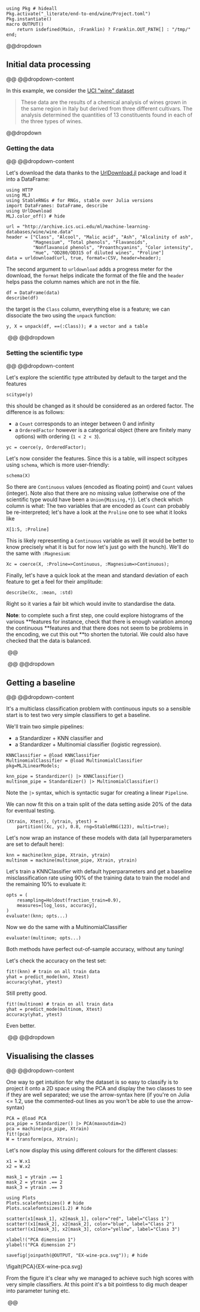 <!--This file was generated, do not modify it.-->
````julia:ex1
using Pkg # hideall
Pkg.activate("_literate/end-to-end/wine/Project.toml")
Pkg.instantiate()
macro OUTPUT()
    return isdefined(Main, :Franklin) ? Franklin.OUT_PATH[] : "/tmp/"
end;
````

@@dropdown
## Initial data processing
@@
@@dropdown-content

In this example, we consider the [UCI "wine" dataset](http://archive.ics.uci.edu/ml/datasets/wine)

> These data are the results of a chemical analysis of wines grown in the same region in Italy but derived from three different cultivars. The analysis determined the quantities of 13 constituents found in each of the three types of wines.

@@dropdown
### Getting the data
@@
@@dropdown-content

Let's download the data thanks to the [UrlDownload.jl](https://github.com/Arkoniak/UrlDownload.jl) package and load it into a DataFrame:

````julia:ex2
using HTTP
using MLJ
using StableRNGs # for RNGs, stable over Julia versions
import DataFrames: DataFrame, describe
using UrlDownload
MLJ.color_off() # hide

url = "http://archive.ics.uci.edu/ml/machine-learning-databases/wine/wine.data"
header = ["Class", "Alcool", "Malic acid", "Ash", "Alcalinity of ash",
          "Magnesium", "Total phenols", "Flavanoids",
          "Nonflavanoid phenols", "Proanthcyanins", "Color intensity",
          "Hue", "OD280/OD315 of diluted wines", "Proline"]
data = urldownload(url, true, format=:CSV, header=header);
````

The second argument to `urldownload` adds a progress meter for the download,
the `format` helps indicate the format of the file and the `header` helps
pass the column names which are not in the file.

````julia:ex3
df = DataFrame(data)
describe(df)
````

the target is the `Class` column, everything else is a feature; we can
dissociate the two  using the `unpack` function:

````julia:ex4
y, X = unpack(df, ==(:Class)); # a vector and a table
````

‎
@@
@@dropdown
### Setting the scientific type
@@
@@dropdown-content

Let's explore the scientific type attributed by default to the target and the features

````julia:ex5
scitype(y)
````

this should be changed as it should be considered as an ordered factor. The
difference is as follows:

* a `Count` corresponds to an integer between 0 and infinity
* a `OrderedFactor` however is a categorical object (there are finitely many options) with ordering (`1 < 2 < 3`).

````julia:ex6
yc = coerce(y, OrderedFactor);
````

Let's now consider the features. Since this is a table, will inspect scitypes using
`schema`, which is more user-friendly:

````julia:ex7
schema(X)
````

So there are `Continuous` values (encoded as floating point) and `Count` values
(integer).  Note also that there are no missing value (otherwise one of the scientific
type would have been a `Union{Missing,*}`).  Let's check which column is what: The two
variables that are encoded as `Count` can probably be re-interpreted; let's have a look
at the `Proline` one to see what it looks like

````julia:ex8
X[1:5, :Proline]
````

This is likely representing a `Continuous` variable as well (it would be better to know precisely what it is but for now let's just go with the hunch).
We'll do the same with `:Magnesium`:

````julia:ex9
Xc = coerce(X, :Proline=>Continuous, :Magnesium=>Continuous);
````

Finally, let's have a quick look at the mean and standard deviation of each feature to get a feel for their amplitude:

````julia:ex10
describe(Xc, :mean, :std)
````

Right so it varies a fair bit which would invite to standardise the data.

**Note**: to complete such a first step, one could explore histograms of the various
**features for instance, check that there is enough variation among the continuous
**features and that there does not seem to be problems in the encoding, we cut this out
**to shorten the tutorial. We could also have checked that the data is balanced.

‎
@@

‎
@@
@@dropdown
## Getting a baseline
@@
@@dropdown-content

It's a multiclass classification problem with continuous inputs so a sensible start is
to test two very simple classifiers to get a baseline.

We'll train two simple pipelines:
- a Standardizer + KNN classifier and
- a Standardizer + Multinomial classifier (logistic regression).

````julia:ex11
KNNClassifier = @load KNNClassifier
MultinomialClassifier = @load MultinomialClassifier pkg=MLJLinearModels;

knn_pipe = Standardizer() |> KNNClassifier()
multinom_pipe = Standardizer() |> MultinomialClassifier()
````

Note the `|>` syntax, which is syntactic sugar for creating a linear `Pipeline`.

We can now fit this on a train split of the data setting aside 20% of the data for
eventual testing.

````julia:ex12
(Xtrain, Xtest), (ytrain, ytest) =
    partition((Xc, yc), 0.8, rng=StableRNG(123), multi=true);
````

Let's now wrap an instance of these models with data (all hyperparameters are set to
default here):

````julia:ex13
knn = machine(knn_pipe, Xtrain, ytrain)
multinom = machine(multinom_pipe, Xtrain, ytrain)
````

Let's train a KNNClassifier with default hyperparameters and get a baseline
misclassification rate using 90% of the training data to train the model and the
remaining 10% to evaluate it:

````julia:ex14
opts = (
    resampling=Holdout(fraction_train=0.9),
    measures=[log_loss, accuracy],
)
evaluate!(knn; opts...)
````

Now we do the same with a MultinomialClassifier

````julia:ex15
evaluate!(multinom; opts...)
````

Both methods have perfect out-of-sample accuracy, without any tuning!

Let's check the accuracy on the test set:

````julia:ex16
fit!(knn) # train on all train data
yhat = predict_mode(knn, Xtest)
accuracy(yhat, ytest)
````

Still pretty good.

````julia:ex17
fit!(multinom) # train on all train data
yhat = predict_mode(multinom, Xtest)
accuracy(yhat, ytest)
````

Even better.

‎
@@
@@dropdown
## Visualising the classes
@@
@@dropdown-content

One way to get intuition for why the dataset is so easy to classify is to project it onto a 2D space using the PCA and display the two classes to see if they are well separated; we use the arrow-syntax here (if you're on Julia <= 1.2, use the commented-out lines as you won't be able to use the arrow-syntax)

````julia:ex18
PCA = @load PCA
pca_pipe = Standardizer() |> PCA(maxoutdim=2)
pca = machine(pca_pipe, Xtrain)
fit!(pca)
W = transform(pca, Xtrain);
````

Let's now display this using different colours for the different classes:

````julia:ex19
x1 = W.x1
x2 = W.x2

mask_1 = ytrain .== 1
mask_2 = ytrain .== 2
mask_3 = ytrain .== 3

using Plots
Plots.scalefontsizes() # hide
Plots.scalefontsizes(1.2) # hide

scatter(x1[mask_1], x2[mask_1], color="red", label="Class 1")
scatter!(x1[mask_2], x2[mask_2], color="blue", label="Class 2")
scatter!(x1[mask_3], x2[mask_3], color="yellow", label="Class 3")

xlabel!("PCA dimension 1")
ylabel!("PCA dimension 2")

savefig(joinpath(@OUTPUT, "EX-wine-pca.svg")); # hide
````

\figalt{PCA}{EX-wine-pca.svg}

From the figure it's clear why we managed to achieve such high scores with very simple
classifiers.  At this point it's a bit pointless to dig much deaper into parameter
tuning etc.

‎
@@

